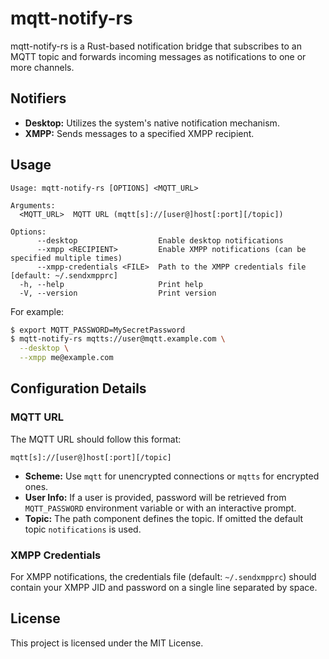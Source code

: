 # mqtt-notify-rs

mqtt-notify-rs is a Rust-based notification bridge that subscribes to an MQTT
topic and forwards incoming messages as notifications to one or more channels.

## Notifiers

- **Desktop:** Utilizes the system's native notification mechanism.
- **XMPP:** Sends messages to a specified XMPP recipient.

## Usage

```
Usage: mqtt-notify-rs [OPTIONS] <MQTT_URL>

Arguments:
  <MQTT_URL>  MQTT URL (mqtt[s]://[user@]host[:port][/topic])

Options:
      --desktop                  Enable desktop notifications
      --xmpp <RECIPIENT>         Enable XMPP notifications (can be specified multiple times)
      --xmpp-credentials <FILE>  Path to the XMPP credentials file [default: ~/.sendxmpprc]
  -h, --help                     Print help
  -V, --version                  Print version
```

For example:

```sh
$ export MQTT_PASSWORD=MySecretPassword
$ mqtt-notify-rs mqtts://user@mqtt.example.com \
  --desktop \
  --xmpp me@example.com
```

## Configuration Details

### MQTT URL

The MQTT URL should follow this format:

```
mqtt[s]://[user@]host[:port][/topic]
```

- **Scheme:**
  Use `mqtt` for unencrypted connections or `mqtts` for encrypted ones.
- **User Info:**
  If a user is provided, password will be retrieved from `MQTT_PASSWORD`
  environment variable or with an interactive prompt.
- **Topic:**
  The path component defines the topic. If omitted the default topic
  `notifications` is used.

### XMPP Credentials

For XMPP notifications, the credentials file (default: `~/.sendxmpprc`) should
contain your XMPP JID and password on a single line separated by space.

## License

This project is licensed under the MIT License.
